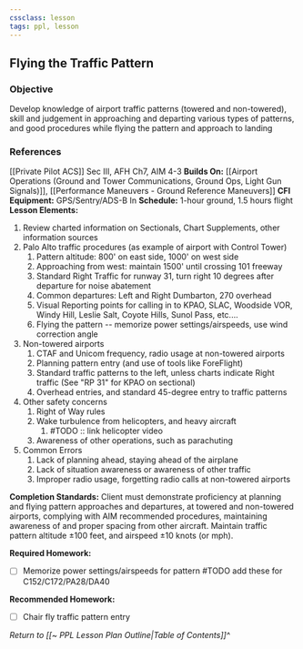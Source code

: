 ```yaml
---
cssclass: lesson
tags: ppl, lesson
---
```

## Flying the Traffic Pattern

### Objective
Develop knowledge of airport traffic patterns (towered and non-towered), skill and judgement in approaching and departing various types of patterns, and good procedures while flying the pattern and approach to landing

### References
[[Private Pilot ACS]] Sec III, AFH Ch7, AIM 4-3
**Builds On:** [[Airport Operations (Ground and Tower Communications, Ground Ops, Light Gun Signals)]], [[Performance Maneuvers - Ground Reference Maneuvers]]
**CFI Equipment:** GPS/Sentry/ADS-B In
**Schedule:** 1-hour ground, 1.5 hours flight
**Lesson Elements:**
1. Review charted information on Sectionals, Chart Supplements, other information sources
2. Palo Alto traffic procedures (as example of airport with Control Tower)
	1. Pattern altitude: 800' on east side, 1000' on west side
	2. Approaching from west: maintain 1500' until crossing 101 freeway
	3. Standard Right Traffic for runway 31, turn right 10 degrees after departure for noise abatement
	4. Common departures: Left and Right Dumbarton, 270 overhead
	5. Visual Reporting points for calling in to KPAO, SLAC, Woodside VOR, Windy Hill, Leslie Salt, Coyote Hills, Sunol Pass, etc....
	6. Flying the pattern -- memorize power settings/airspeeds, use wind correction angle
3. Non-towered airports
	1. CTAF and Unicom frequency, radio usage at non-towered airports
	2. Planning pattern entry (and use of tools like ForeFlight)
	3. Standard traffic patterns to the left, unless charts indicate Right traffic (See "RP 31" for KPAO on sectional)
	4. Overhead entries, and standard 45-degree entry to traffic patterns
4. Other safety concerns
	1. Right of Way rules
	2. Wake turbulence from helicopters, and heavy aircraft
		1. #TODO :: link helicopter video
	3. Awareness of other operations, such as parachuting
5. Common Errors
	1. Lack of planning ahead, staying ahead of the airplane
	2. Lack of situation awareness or awareness of other traffic
	3. Improper radio usage, forgetting radio calls at non-towered airports

**Completion Standards:** Client must demonstrate proficiency at planning and flying pattern approaches and departures, at towered and non-towered airports, complying with AIM recommended procedures, maintaining awareness of and proper spacing from other aircraft. Maintain traffic pattern altitude &plusmn;100 feet, and airspeed &plusmn;10 knots (or mph).

**Required Homework:**
- [ ] Memorize power settings/airspeeds for pattern #TODO add these for C152/C172/PA28/DA40

**Recommended Homework:** 
- [ ] Chair fly traffic pattern entry

*Return to [[~ PPL Lesson Plan Outline|Table of Contents]]^*